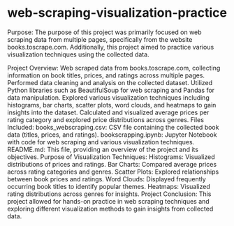 # web-scraping-visualization-practice
Purpose:
The purpose of this project was primarily focused on web scraping data from multiple pages, specifically from the website books.toscrape.com. Additionally, this project aimed to practice various visualization techniques using the collected data.

Project Overview:
Web scraped data from books.toscrape.com, collecting information on book titles, prices, and ratings across multiple pages.
Performed data cleaning and analysis on the collected dataset.
Utilized Python libraries such as BeautifulSoup for web scraping and Pandas for data manipulation.
Explored various visualization techniques including histograms, bar charts, scatter plots, word clouds, and heatmaps to gain insights into the dataset.
Calculated and visualized average prices per rating category and explored price distributions across genres.
Files Included:
books_webscraping.csv: CSV file containing the collected book data (titles, prices, and ratings).
bookscrapping.ipynb: Jupyter Notebook with code for web scraping and various visualization techniques.
README.md: This file, providing an overview of the project and its objectives.
Purpose of Visualization Techniques:
Histograms: Visualized distributions of prices and ratings.
Bar Charts: Compared average prices across rating categories and genres.
Scatter Plots: Explored relationships between book prices and ratings.
Word Clouds: Displayed frequently occurring book titles to identify popular themes.
Heatmaps: Visualized rating distributions across genres for insights.
Project Conclusion:
This project allowed for hands-on practice in web scraping techniques and exploring different visualization methods to gain insights from collected data.
